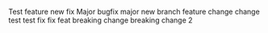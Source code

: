 Test
feature
new fix
Major
bugfix
major
new branch
feature
change
change
test
test
fix
fix
feat
breaking change
breaking change 2
